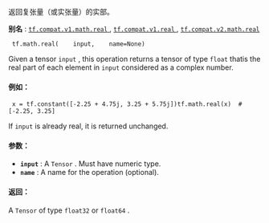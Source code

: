 返回复张量（或实张量）的实部。

**别名** : [ `tf.compat.v1.math.real` ](/api_docs/python/tf/math/real), [ `tf.compat.v1.real` ](/api_docs/python/tf/math/real), [ `tf.compat.v2.math.real` ](/api_docs/python/tf/math/real)

```
 tf.math.real(    input,    name=None) 
```

Given a tensor  `input` , this operation returns a tensor of type  `float`  thatis the real part of each element in  `input`  considered as a complex number.

#### 例如：


```
 x = tf.constant([-2.25 + 4.75j, 3.25 + 5.75j])tf.math.real(x)  # [-2.25, 3.25] 
```

If  `input`  is already real, it is returned unchanged.

#### 参数：
- **`input`** : A  `Tensor` . Must have numeric type.
- **`name`** : A name for the operation (optional).


#### 返回：
A  `Tensor`  of type  `float32`  or  `float64` .

